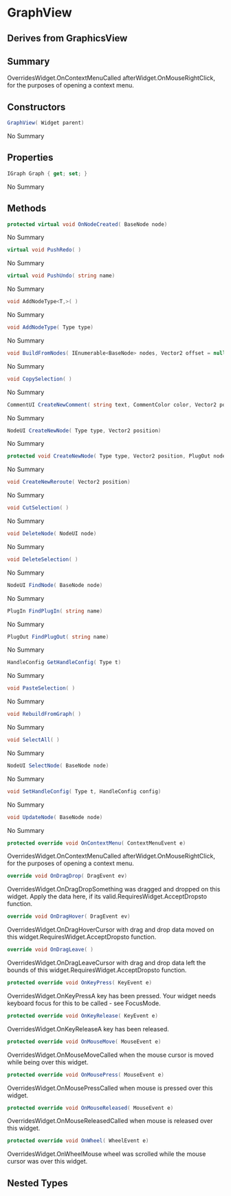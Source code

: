 # GraphView

## Derives from GraphicsView

## Summary

OverridesWidget.OnContextMenuCalled afterWidget.OnMouseRightClick, for the purposes of opening a context menu.
## Constructors

```c#
GraphView( Widget parent) 
```
No Summary
## Properties

```c#
IGraph Graph { get; set; } 
```
No Summary
## Methods

```c#
protected virtual void OnNodeCreated( BaseNode node) 
```
No Summary
```c#
virtual void PushRedo( ) 
```
No Summary
```c#
virtual void PushUndo( string name) 
```
No Summary
```c#
void AddNodeType<T,>( ) 
```
No Summary
```c#
void AddNodeType( Type type) 
```
No Summary
```c#
void BuildFromNodes( IEnumerable<BaseNode> nodes, Vector2 offset = null, bool select = false) 
```
No Summary
```c#
void CopySelection( ) 
```
No Summary
```c#
CommentUI CreateNewComment( string text, CommentColor color, Vector2 position, Vector2 size) 
```
No Summary
```c#
NodeUI CreateNewNode( Type type, Vector2 position) 
```
No Summary
```c#
protected void CreateNewNode( Type type, Vector2 position, PlugOut nodeOutput, bool selected = true) 
```
No Summary
```c#
void CreateNewReroute( Vector2 position) 
```
No Summary
```c#
void CutSelection( ) 
```
No Summary
```c#
void DeleteNode( NodeUI node) 
```
No Summary
```c#
void DeleteSelection( ) 
```
No Summary
```c#
NodeUI FindNode( BaseNode node) 
```
No Summary
```c#
PlugIn FindPlugIn( string name) 
```
No Summary
```c#
PlugOut FindPlugOut( string name) 
```
No Summary
```c#
HandleConfig GetHandleConfig( Type t) 
```
No Summary
```c#
void PasteSelection( ) 
```
No Summary
```c#
void RebuildFromGraph( ) 
```
No Summary
```c#
void SelectAll( ) 
```
No Summary
```c#
NodeUI SelectNode( BaseNode node) 
```
No Summary
```c#
void SetHandleConfig( Type t, HandleConfig config) 
```
No Summary
```c#
void UpdateNode( BaseNode node) 
```
No Summary
```c#
protected override void OnContextMenu( ContextMenuEvent e) 
```
OverridesWidget.OnContextMenuCalled afterWidget.OnMouseRightClick, for the purposes of opening a context menu.
```c#
override void OnDragDrop( DragEvent ev) 
```
OverridesWidget.OnDragDropSomething was dragged and dropped on this widget. Apply the data here, if its valid.RequiresWidget.AcceptDropsto function.
```c#
override void OnDragHover( DragEvent ev) 
```
OverridesWidget.OnDragHoverCursor with drag and drop data moved on this widget.RequiresWidget.AcceptDropsto function.
```c#
override void OnDragLeave( ) 
```
OverridesWidget.OnDragLeaveCursor with drag and drop data left the bounds of this widget.RequiresWidget.AcceptDropsto function.
```c#
protected override void OnKeyPress( KeyEvent e) 
```
OverridesWidget.OnKeyPressA key has been pressed. Your widget needs keyboard focus for this to be called - see FocusMode.
```c#
protected override void OnKeyRelease( KeyEvent e) 
```
OverridesWidget.OnKeyReleaseA key has been released.
```c#
protected override void OnMouseMove( MouseEvent e) 
```
OverridesWidget.OnMouseMoveCalled when the mouse cursor is moved while being over this widget.
```c#
protected override void OnMousePress( MouseEvent e) 
```
OverridesWidget.OnMousePressCalled when mouse is pressed over this widget.
```c#
protected override void OnMouseReleased( MouseEvent e) 
```
OverridesWidget.OnMouseReleasedCalled when mouse is released over this widget.
```c#
protected override void OnWheel( WheelEvent e) 
```
OverridesWidget.OnWheelMouse wheel was scrolled while the mouse cursor was over this widget.
## Nested Types

